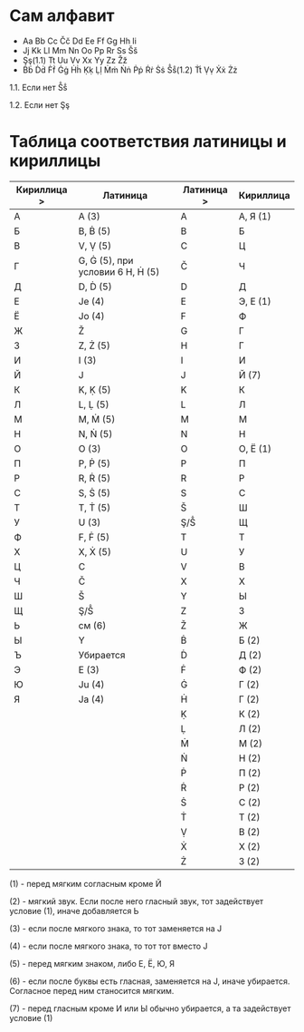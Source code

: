 # Сам алфавит
- Aa Bb Cc Čč Dd Ee Ff Gg Hh Ii
- Jj Kk Ll Mm Nn Oo Pp Rr Ss Šš
- Şş(1.1) Tt Uu Vv Xx Yy Zz Žž 
- Ḃḃ Ḋḋ Ḟḟ Ġġ Ḣḣ Ḳḳ Ḷḷ Ṁṁ Ṅṅ Ṗṗ Ṙṙ Ṡṡ Ṧṧ(1.2) Ṫṫ Ṿṿ Ẋẋ Żż

1.1. Если нет Ṧṧ

1.2. Если нет Şş

# Таблица соответствия латиницы и кириллицы 
Кириллица > | Латиница | Латиница > | Кириллица
--- | --- | --- | ---
А | A (3) | A | А, Я (1)
Б | B, Ḃ (5) | B | Б
В | V, Ṿ (5) | C | Ц
Г | G, Ġ (5), при условии 6 H, Ḣ (5) | Č | Ч
Д | D, Ḋ (5) | D | Д
Е | Je (4) | E | Э, Е (1)
Ё | Jo (4) | F | Ф
Ж | Ž | G | Г
З | Z, Ż (5) | H | Г
И | I (3) | I | И
Й | J | J | Й (7)
К | K, Ḳ (5) | K | К
Л | L, Ḷ (5) | L | Л
М | M, Ṁ (5) | M | М
Н | N, Ṅ (5) | N | Н
О | O (3) | O | О, Ё (1)
П | P, Ṗ (5) | P | П
Р | R, Ṙ (5) | R | Р
С | S, Ṡ (5) | S | С
Т | T, Ṫ (5) | Š | Ш
У | U (3) | Ş/Ṧ | Щ
Ф | F, Ḟ (5) | T | Т
Х | X, Ẋ (5) | U | У
Ц | C | V | В
Ч | Č | X | Х
Ш | Š | Y | Ы
Щ | Ş/Ṧ | Z | З
Ь | см (6) | Ž | Ж
Ы | Y | Ḃ | Б (2)
Ъ | Убирается | Ḋ | Д (2)
Э | E (3) | Ḟ | Ф (2)
Ю | Ju (4) | Ġ | Г (2)
Я | Ja (4) | Ḣ | Г (2)
| | | Ḳ | К (2)
| | | Ḷ | Л (2)
| | | Ṁ | М (2)
| | | Ṅ | Н (2)
| | | Ṗ | П (2)
| | | Ṙ | Р (2)
| | | Ṡ | С (2)
| | | Ṫ | Т (2)
| | | Ṿ | В (2)
| | | Ẋ | Х (2)
| | | Ż | З (2)

(1) - перед мягким согласным кроме Й

(2) - мягкий звук. Если после него гласный звук, тот задействует условие (1), иначе добавляется Ь

(3) - если после мягкого знака, то тот заменяется на J

(4) - если после мягкого знака, то тот тот вместо J

(5) - перед мягким знаком, либо Е, Ё, Ю, Я

(6) - если после буквы есть гласная, заменяется на J, иначе убирается. Согласное перед ним станосится мягким.

(7) - перед гласным кроме И или Ы обычно убирается, а та задействует условие (1)
